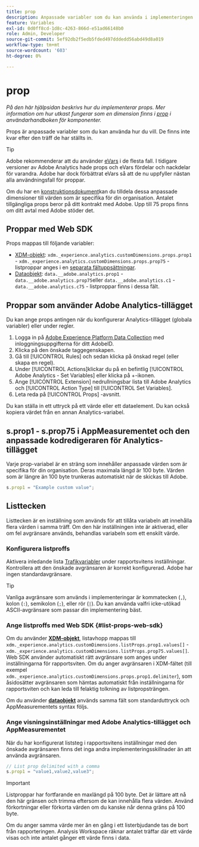```yaml
---
title: prop
description: Anpassade variabler som du kan använda i implementeringen.
feature: Variables
exl-id: 0d0ff8cd-1d8c-4263-866d-e51ad66148b0
role: Admin, Developer
source-git-commit: 5ef92db2f5edb5fded497dddedd56abd49d8a019
workflow-type: tm+mt
source-wordcount: '603'
ht-degree: 0%

---
```


# prop

*På den här hjälpsidan beskrivs hur du implementerar props. Mer information om hur utkast fungerar som en dimension finns i [prop](/help/components/dimensions/prop.md) i användarhandboken för komponenter.*

Props är anpassade variabler som du kan använda hur du vill. De finns inte kvar efter den träff de har ställts in.

>[!TIP]
>
>Adobe rekommenderar att du använder [eVars](evar.md) i de flesta fall. I tidigare versioner av Adobe Analytics hade props och eVars fördelar och nackdelar för varandra. Adobe har dock förbättrat eVars så att de nu uppfyller nästan alla användningsfall för proppar.

Om du har en [konstruktionsdokument](/help/implement/prepare/solution-design.md)kan du tilldela dessa anpassade dimensioner till värden som är specifika för din organisation. Antalet tillgängliga props beror på ditt kontrakt med Adobe. Upp till 75 props finns om ditt avtal med Adobe stöder det.

## Proppar med Web SDK

Props mappas till följande variabler:

* [XDM-objekt](/help/implement/aep-edge/xdm-var-mapping.md): `xdm._experience.analytics.customDimensions.props.prop1` - `xdm._experience.analytics.customDimensions.props.prop75` - listproppar anges i en [separata fältuppsättningar](#list-props-web-sdk).
* [Dataobjekt](/help/implement/aep-edge/data-var-mapping.md): `data.__adobe.analytics.prop1` - `data.__adobe.analytics.prop75`eller `data.__adobe.analytics.c1` - `data.__adobe.analytics.c75` - listproppar finns i dessa fält.

## Proppar som använder Adobe Analytics-tillägget

Du kan ange props antingen när du konfigurerar Analytics-tillägget (globala variabler) eller under regler.

1. Logga in på [Adobe Experience Platform Data Collection](https://experience.adobe.com/data-collection) med inloggningsuppgifterna för ditt AdobeID.
2. Klicka på den önskade taggegenskapen.
3. Gå till [!UICONTROL Rules] och sedan klicka på önskad regel (eller skapa en regel).
4. Under [!UICONTROL Actions]klickar du på en befintlig [!UICONTROL Adobe Analytics - Set Variables] eller klicka på +-ikonen.
5. Ange [!UICONTROL Extension] nedrullningsbar lista till Adobe Analytics och [!UICONTROL Action Type] till [!UICONTROL Set Variables].
6. Leta reda på [!UICONTROL Props] -avsnitt.

Du kan ställa in ett uttryck på ett värde eller ett dataelement. Du kan också kopiera värdet från en annan Analytics-variabel.

## s.prop1 - s.prop75 i AppMeasurementet och den anpassade kodredigeraren för Analytics-tillägget

Varje prop-variabel är en sträng som innehåller anpassade värden som är specifika för din organisation. Deras maximala längd är 100 byte. Värden som är längre än 100 byte trunkeras automatiskt när de skickas till Adobe.

```js
s.prop1 = "Example custom value";
```

## Listtecken

Listtecken är en inställning som används för att tillåta variabeln att innehålla flera värden i samma träff. Om den här inställningen inte är aktiverad, eller om fel avgränsare används, behandlas variabeln som ett enskilt värde.

### Konfigurera listproffs

Aktivera inledande lista [Trafikvariabler](/help/admin/admin/c-manage-report-suites/c-edit-report-suites/c-traffic-variables/traffic-var.md) under rapportsvitens inställningar. Kontrollera att den önskade avgränsaren är korrekt konfigurerad. Adobe har ingen standardavgränsare.

>[!TIP]
>
>Vanliga avgränsare som används i implementeringar är kommatecken (`,`), kolon (`:`), semikolon (`;`), eller rör (`|`). Du kan använda valfri icke-utökad ASCII-avgränsare som passar din implementering bäst.

### Ange listproffs med Web SDK {#list-props-web-sdk}

Om du använder [**XDM-objekt**](/help/implement/aep-edge/xdm-var-mapping.md), listavhopp mappas till `xdm._experience.analytics.customDimensions.listProps.prop1.values[]` - `xdm._experience.analytics.customDimensions.listProps.prop75.values[]`. Web SDK använder automatiskt rätt avgränsare som anges under inställningarna för rapportsviten. Om du anger avgränsaren i XDM-fältet (till exempel `xdm._experience.analytics.customDimensions.props.prop1.delimiter`), som åsidosätter avgränsaren som hämtas automatiskt från inställningarna för rapportsviten och kan leda till felaktig tolkning av listpropsträngen.

Om du använder [**dataobjekt**](/help/implement/aep-edge/data-var-mapping.md) används samma fält som standarduttryck och AppMeasurementets syntax följs.

### Ange visningsinställningar med Adobe Analytics-tillägget och AppMeasurementet

När du har konfigurerat liststeg i rapportsvitens inställningar med den önskade avgränsaren finns det inga andra implementeringsskillnader än att använda avgränsaren.

```js
// List prop delimited with a comma
s.prop1 = "value1,value2,value3";
```

>[!IMPORTANT]
>
>Listproppar har fortfarande en maxlängd på 100 byte. Det är lättare att nå den här gränsen och trimma eftersom de kan innehålla flera värden. Använd förkortningar eller förkorta värden om du kanske når denna gräns på 100 byte.

Om du anger samma värde mer än en gång i ett listerbjudande tas de bort från rapporteringen. Analysis Workspace räknar antalet träffar där ett värde visas och inte antalet gånger ett värde finns i data.
